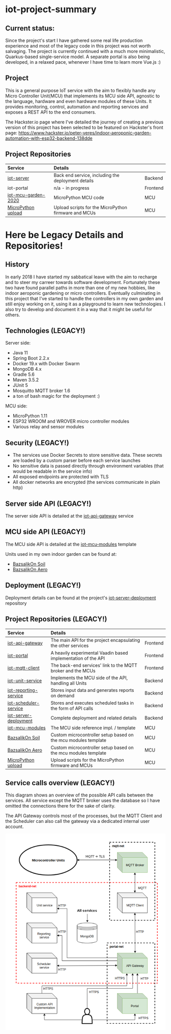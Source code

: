 # iot-project-summary

## Current status:
Since the project's start I have gathered some real life production experience and most of the legacy code in this project was not worth salvaging.
The project is currently continued with a much more minimalistic, Quarkus-based single-service model. 
A separate portal is also being developed, in a relaxed pace, whenever I have time to learn more Vue.js :)

## Project
This is a general purpose IoT service with the aim to flexibly handle any Micro Controller Unit(MCU) that implements its
MCU side API, agnostic to the language, hardware and even hardware modules of these Units. 
It provides monitoring, control, automation and reporting services and exposes a REST API to the end consumers.

The Hackster.io page where I've detailed the journey of creating a previous version of this project has been selected to be featured on Hackster's front page:
https://www.hackster.io/peter-veres/indoor-aeroponic-garden-automation-with-esp32-backend-138dde


## Project Repositories
| Service | Details | |
| :--- | :--- | :--- |
| [iot-server](https://github.com/tlvlp/iot-server) | Back end service, including the deployment details | Backend |
| iot-portal | n/a - in progress | Frontend | 
| [iot-mcu-garden-2020](https://github.com/tlvlp/iot-mcu-garden-2020) | MicroPython MCU code | MCU |
| [MicroPython upload](https://github.com/tlvlp/micropython-upload) | Upload scripts for the MicroPython firmware and MCUs | MCU |


# Here be Legacy Details and Repositories!

## History
In early 2018 I have started my sabbatical leave with the aim to recharge and to steer my carreer towards software development.
Fortunately these two have found parallel paths in more than one of my new hobbies, like indoor aeroponic gardening
or micro controllers. Eventually culminating in this project that I've started to handle the controllers in my own garden 
and still enjoy working on it, using it as a playground to learn new technologies.
I also try to develop and document it in a way that it might be useful for others.

## Technologies (LEGACY!)
Server side:
- Java 11
- Spring Boot 2.2.x
- Docker 19.x with Docker Swarm
- MongoDB 4.x
- Gradle 5.6
- Maven 3.5.2
- JUnit 5
- Mosquitto MQTT broker 1.6
- a ton of bash magic for the deployment :)

MCU side:
- MicroPython 1.11
- ESP32 WROOM and WROVER micro controller modules
- Various relay and sensor modules 

## Security (LEGACY!)
- The services use Docker Secrets to store sensitive data. These secrets are loaded by a custom parser before each service
launches
- No sensitive data is passed directly through environment variables (that would be readable in the service info)
- All exposed endpoints are protected with TLS
- All docker networks are encrypted (the services communicate in plain http)

## Server side API (LEGACY!)
The server side API is detailed at the [iot-api-gateway](https://github.com/tlvlp/iot-api-gateway) service

## MCU side API (LEGACY!)
The MCU side API is detailed at the [iot-mcu-modules](https://github.com/tlvlp/iot-mcu-modules) template

Units used in my own indoor garden can be found at:
- [BazsalikOn Soil](https://github.com/tlvlp/iot-mcu-bazsalikon-soil)
- [BazsalikOn Aero](https://github.com/tlvlp/iot-mcu-bazsalikon-aero)

## Deployment (LEGACY!)
Deployment details can be found at the project's [iot-server-deployment](https://github.com/tlvlp/iot-server-deployment) repository

## Project Repositories (LEGACY!)
| Service | Details | |
| :--- | :--- | :--- |
| [iot-api-gateway](https://github.com/tlvlp/iot-api-gateway) | The main API for the project encapsulating the other services| Frontend |
| [iot-portal](https://github.com/tlvlp/iot-portal) | A heavily experimental Vaadin based implementation of the API | Frontend | 
| [iot-mqtt-client](https://github.com/tlvlp/iot-mqtt-client) | The back-end services' link to the MQTT broker and the MCUs | Frontend | 
| [iot-unit-service](https://github.com/tlvlp/iot-unit-service) | Implements the MCU side of the API, handling all Units | Backend |
| [iot-reporting-service](https://github.com/tlvlp/iot-reporting-service) | Stores input data and generates reports on demand | Backend |
| [iot-scheduler-service](https://github.com/tlvlp/iot-scheduler-service) | Stores and executes scheduled tasks in the form of API calls | Backend |
| [iot-server-deployment](https://github.com/tlvlp/iot-server-deployment) | Complete deployment and related details | Backend |
| [iot-mcu-modules](https://github.com/tlvlp/iot-mcu-modules) | The MCU side reference impl. / template | MCU |
| [BazsalikOn Soil](https://github.com/tlvlp/iot-mcu-bazsalikon-soil) | Custom microcontroller setup based on the mcu modules template | MCU |
| [BazsalikOn Aero](https://github.com/tlvlp/iot-mcu-bazsalikon-aero) | Custom microcontroller setup based on the mcu modules template | MCU |
| [MicroPython upload](https://github.com/tlvlp/micropython-upload) | Upload scripts for the MicroPython firmware and MCUs | MCU |

## Service calls overview (LEGACY!)
This diagram shows an overview of the possible API calls between the services.
All service except the MQTT broker uses the database so I have omitted the connections there for the sake of clarity.

The API Gateway controls most of the processes, but the MQTT Client and the Scheduler can also call the gateway via a
dedicated internal user account.

![diagram](server_diagram.png)
